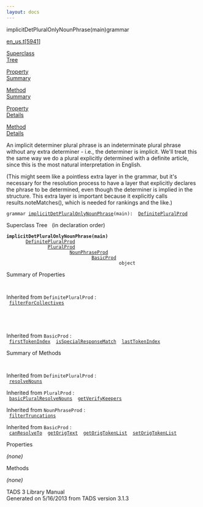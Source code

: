 ```yaml
---
layout: docs
---
```

<span class="title">implicitDetPluralOnlyNounPhrase(main)</span><span class="type">grammar</span>

[en_us.t](../file/en_us.t.html)\[[5941](../source/en_us.t.html#5941)\]

[Superclass  
Tree](#_SuperClassTree_)

[Property  
Summary](#_PropSummary_)

[Method  
Summary](#_MethodSummary_)

[Property  
Details](#_Properties_)

[Method  
Details](#_Methods_)

<div class="fdesc">

An implicit determiner plural phrase is an indeterminate plural phrase
without any extra determiner - i.e., the determiner is implicit. We'll
treat this the same way we do a plural explicitly determined with a
definite article, since this is the most natural interpretation in
English.

(This might seem like a pointless extra layer in the grammar, but it's
necessary for the resolution process to have a layer that explicitly
declares the phrase to be determined, even though the determiner is
implied in the structure. This extra layer is important because it
explicitly calls results.noteMatches(), which is needed for rankings and
the like.)

`grammar `<span class="gramalt">[`implicitDetPluralOnlyNounPhrase`](../object/implicitDetPluralOnlyNounPhrase.html)`(main)`</span>` :   `[`DefinitePluralProd`](../object/DefinitePluralProd.html)

</div>

<span id="_SuperClassTree_"></span>

<div class="mjhd">

<span class="hdln">Superclass Tree</span>   (in declaration order)

</div>

**`implicitDetPluralOnlyNounPhrase(main)`**  
`         `[`DefinitePluralProd`](../object/DefinitePluralProd.html)  
`                 `[`PluralProd`](../object/PluralProd.html)  
`                         `[`NounPhraseProd`](../object/NounPhraseProd.html)  
`                                 `[`BasicProd`](../object/BasicProd.html)  
`                                         object`  
<span id="_PropSummary_"></span>

<div class="mjhd">

<span class="hdln">Summary of Properties</span>  

</div>

` `

Inherited from `DefinitePluralProd` :  
` `[`filterForCollectives`](../object/DefinitePluralProd.html#filterForCollectives)`  `

` `

` `

Inherited from `BasicProd` :  
` `[`firstTokenIndex`](../object/BasicProd.html#firstTokenIndex)`  `[`isSpecialResponseMatch`](../object/BasicProd.html#isSpecialResponseMatch)`  `[`lastTokenIndex`](../object/BasicProd.html#lastTokenIndex)`  `

<span id="_MethodSummary_"></span>

<div class="mjhd">

<span class="hdln">Summary of Methods</span>  

</div>

` `

Inherited from `DefinitePluralProd` :  
` `[`resolveNouns`](../object/DefinitePluralProd.html#resolveNouns)`  `

Inherited from `PluralProd` :  
` `[`basicPluralResolveNouns`](../object/PluralProd.html#basicPluralResolveNouns)`  `[`getVerifyKeepers`](../object/PluralProd.html#getVerifyKeepers)`  `

Inherited from `NounPhraseProd` :  
` `[`filterTruncations`](../object/NounPhraseProd.html#filterTruncations)`  `

Inherited from `BasicProd` :  
` `[`canResolveTo`](../object/BasicProd.html#canResolveTo)`  `[`getOrigText`](../object/BasicProd.html#getOrigText)`  `[`getOrigTokenList`](../object/BasicProd.html#getOrigTokenList)`  `[`setOrigTokenList`](../object/BasicProd.html#setOrigTokenList)`  `

<span id="_Properties_"></span>

<div class="mjhd">

<span class="hdln">Properties</span>  

</div>

*(none)* <span id="_Methods_"></span>

<div class="mjhd">

<span class="hdln">Methods</span>  

</div>

*(none)*

<div class="ftr">

TADS 3 Library Manual  
Generated on 5/16/2013 from TADS version 3.1.3

</div>
